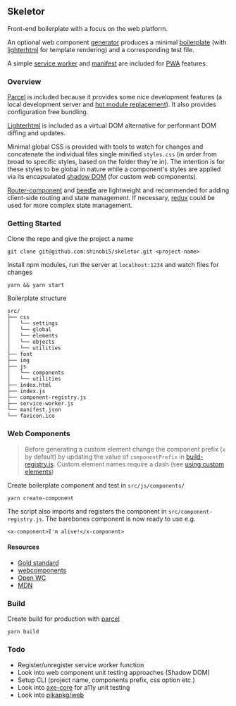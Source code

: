 ## Skeletor

Front-end boilerplate with a focus on the web platform.

An optional web component [generator](https://github.com/shinobi5/skeletor/blob/master/scripts/create-component.js) produces a minimal [boilerplate](https://github.com/shinobi5/skeletor/blob/master/scripts/templates/component.js) (with [lighterhtml](https://github.com/WebReflection/lighterhtml) for template rendering) and a corresponding test file.

A simple [service worker](https://github.com/shinobi5/skeletor/blob/master/src/service-worker.js) and [manifest](https://github.com/shinobi5/skeletor/blob/master/src/manifest.json) are included for [PWA](https://developer.mozilla.org/en-US/docs/Web/Progressive_web_apps) features. 

### Overview

[Parcel](https://parceljs.org/) is included because it provides some nice development features (a local development server and [hot module replacement](https://parceljs.org/hmr.html)). It also provides configuration free bundling. 

[Lighterhtml](https://github.com/WebReflection/lighterhtml) is included as a virtual DOM alternative for performant DOM diffing and updates.

Minimal global CSS is provided with tools to watch for changes and concatenate the individual files single minified `styles.css` (in order from broad to specific styles, based on the folder they're in). The intention is for these styles to be global in nature while a component's styles are applied via its encapsulated [shadow DOM](https://developer.mozilla.org/en-US/docs/Web/Web_Components/Using_shadow_DOM) (for custom web components).

[Router-component](https://github.com/mkay581/router-component) and [beedle](https://github.com/andybelldesign/beedle) are lightweight and recommended for adding client-side routing and state management. If necessary, [redux](https://github.com/reduxjs/redux) could be used for more complex state management.

### Getting Started

Clone the repo and give the project a name
```
git clone git@github.com:shinobi5/skeletor.git <project-name>
```

Install npm modules, run the server at `localhost:1234` and watch files for changes 

```
yarn && yarn start
```

Boilerplate structure
```
src/
├── css
│   └── settings
│   └── global
│   └── elements
│   └── objects
│   └── utilities
├── font
├── img
├── js
│   └── components
│   └── utilities
├── index.html
├── index.js
├── component-registry.js
├── service-worker.js
└── manifest.json
└── favicon.ico
```

### Web Components

> Before generating a custom element change the component prefix (`x` by default) by updating the value of `componentPrefix` in [build-registry.js](https://github.com/shinobi5/skeletor/blob/master/scripts/build-registry.js). Custom element names require a dash (see [using custom elements](https://developer.mozilla.org/en-US/docs/Web/Web_Components/Using_custom_elements))

Create boilerplate component and test in `src/js/components/`
```
yarn create-component
```

The script also imports and registers the component in `src/component-registry.js`. The barebones component is now ready to use e.g. 
```
<x-component>I'm alive!</x-component>
```

#### Resources
+ [Gold standard](https://github.com/webcomponents/gold-standard/wiki)
+ [webcomponents](https://www.webcomponents.org)
+ [Open WC](https://open-wc.org/)
+ [MDN](https://developer.mozilla.org/en-US/docs/Web/Web_Components)

### Build

Create build for production with [parcel](https://parceljs.org/)
```
yarn build
```

### Todo
+ Register/unregister service worker function
+ Look into web component unit testing approaches (Shadow DOM)
+ Setup CLI (project name, components prefix, css option etc.)
+ Look into [axe-core](https://github.com/dequelabs/axe-core) for a11y unit testing
+ Look into [pikapkg/web](https://github.com/pikapkg/web)
